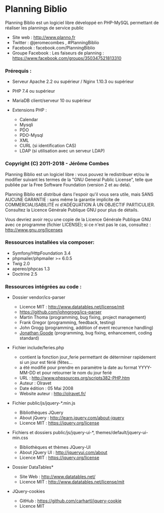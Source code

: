 # Planning Biblio

Planning Biblio est un logiciel libre développé en PHP-MySQL permettant de réaliser les plannings de service public

- Site web : http://www.planno.fr
- Twitter : @jeromecombes , #PlanningBiblio
- Facebook : facebook.com/PlanningBiblio
- Groupe Facebook : Les faiseurs de planning : https://www.facebook.com/groups/350347521813310

### Prérequis :

- Serveur Apache 2.2 ou supérieur / Nginx 1.10.3 ou supérieur
- PHP 7.4 ou supérieur
- MariaDB client/serveur 10 ou supérieur

- Extensions PHP :
  - Calendar
  - Mysqli
  - PDO
  - PDO-Mysql
  - XML
  - CURL (si identification CAS)
  - LDAP (si utilisation avec un serveur LDAP)

### Copyright (C) 2011-2018 - Jérôme Combes

Planning Biblio est un logiciel libre : vous pouvez le redistribuer et/ou le modifier
suivant les termes de la "GNU General Public License", telle que publiée par la 
Free Software Foundation (version 2 et au dela).

Planning Biblio est distribué dans l'espoir qu'il vous sera utile, mais SANS AUCUNE GARANTIE :
sans même la garantie implicite de COMMERCIALISABILITÉ ni d'ADÉQUATION À UN OBJECTIF PARTICULIER.
Consultez la Licence Générale Publique GNU pour plus de détails.

Vous devriez avoir reçu une copie de la Licence Générale Publique GNU avec ce programme (fichier LICENSE); 
si ce n'est pas le cas, consultez : http://www.gnu.org/licenses

### Ressources installées via composer:

- Symfony/HttpFoundation 3.4
- phpmailer/phpmailer >= 6.0.5
- Twig 2.0
- apereo/phpcas 1.3
- Doctrine 2.5

### Ressources intégrées au code :

- Dossier vendor/ics-parser
	- Licence MIT : http://www.datatables.net/license/mit
 	- https://github.com/johngrogg/ics-parser
 	- Martin Thoma (programming, bug fixing, project management)
 	- Frank Gregor (programming, feedback, testing)
 	- John Grogg (programming, addition of event recurrence handling)
 	- [Jonathan Goode](https://github.com/u01jmg3) (programming, bug fixing, enhancement, coding standard)

- Fichier include/feries.php
 	- contient la fonction jour_ferie permettant de déterminer rapidement si un jour est férié (fêtes...
 	- a été modifié pour prendre en paramètre la date au format YYYY-MM-DD et pour retourner le nom du jour ferié
 	- URL            : http://www.phpsources.org/scripts382-PHP.htm
 	- Auteur         : Olravet
 	- Date édition   : 05 Mai 2008
 	- Website auteur : http://olravet.fr/

- Fichier public/js/jquery-*.min.js
 	- Bibliothèques JQuery
 	- About jQuery : http://learn.jquery.com/about-jquery
 	- Licence MIT : https://jquery.org/license

- Fichiers et dossiers public/js/jquery-ui-*, themes/default/jquery-ui-min.css
 	- Bibliothèques et thèmes JQuery-UI
 	- About jQuery UI : http://jqueryui.com/about
 	- Licence MIT : https://jquery.org/license

- Dossier DataTables*
 	- Site Web : http://www.datatables.net/
 	- Licence MIT : http://www.datatables.net/license/mit

- JQuery-cookies
 	- GitHub : https://github.com/carhartl/jquery-cookie
 	- Licence MIT